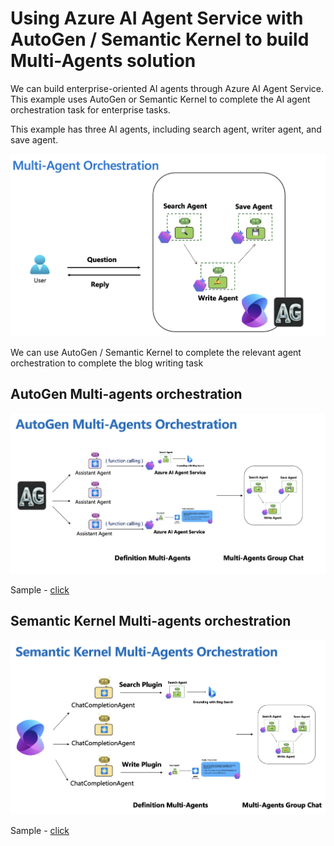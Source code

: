 # **Using Azure AI Agent Service with AutoGen / Semantic Kernel to build Multi-Agents solution**

We can build enterprise-oriented AI agents through Azure AI Agent Service. This example uses AutoGen or Semantic Kernel to complete the AI agent orchestration task for enterprise tasks.

This example has three AI agents, including search agent, writer agent, and save agent.


 ![agents](./imgs/agents.png)

We can use AutoGen / Semantic Kernel to complete the relevant agent orchestration to complete the blog writing task

## **AutoGen Multi-agents orchestration**

![autogen](./imgs/autogen.png)

Sample - [click](./04.AzureAIAgentWithAutoGen02.ipynb)

## **Semantic Kernel Multi-agents orchestration**


![sk](./imgs/sk.png)


Sample - [click](./09.AzureAIAgentWithSK02.ipynb)

